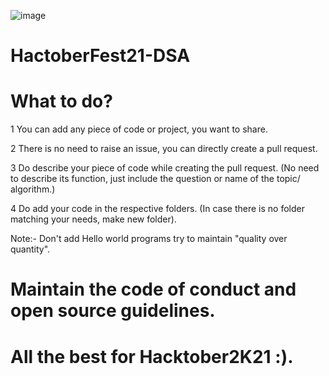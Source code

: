 ![image](https://user-images.githubusercontent.com/74058157/135972865-35620700-689f-44bf-a77f-30adf99479d7.png)

# HactoberFest21-DSA

# What to do?

1 You can add any piece of code or project, you want to share.

2 There is no need to raise an issue, you can directly create a pull request.

3 Do describe your piece of code while creating the pull request. (No need to describe its function, just include the question or name of the topic/ algorithm.)

4 Do add your code in the respective folders. (In case there is no folder matching your needs, make new folder).

Note:- Don't add Hello world programs try to maintain "quality over quantity".

# Maintain the code of conduct and open source guidelines.
# All the best for Hacktober2K21 :).
